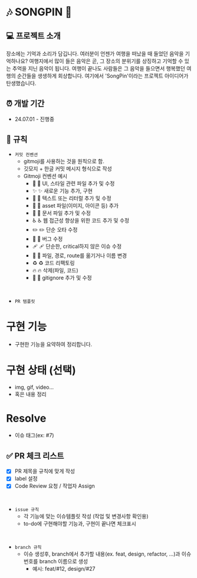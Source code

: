 # 🎶 SONGPIN 🎵

## 💻 프로젝트 소개

장소에는 기억과 소리가 담깁니다.
여러분이 언젠가 여행을 떠났을 때 들었던 음악을 기억하나요?
여행지에서 많이 들은 음악은 곧, 그 장소의 분위기를 상징하고 기억할 수 있는 추억을 지닌 음악이 됩니다.
여행이 끝나도 사람들은 그 음악을 들으면서 행복했던 여행의 순간들을 생생하게 회상합니다.
여기에서 'SongPin'이라는 프로젝트 아이디어가 탄생했습니다.
<br>

## ⏰ 개발 기간

- 24.07.01 - 진행중

## 📝 규칙

- `커밋 컨벤션`
  - gitmoji를 사용하는 것을 원칙으로 함.
  - 깃모지 + 한글 커밋 메시지 형식으로 작성
  - Gitmoji 컨벤션 예시
    - 💄 :lipstick: UI, 스타일 관련 파일 추가 및 수정
    - ✨ :sparkles: 새로운 기능 추가, 구현
    - 💬 :speech_balloon: 텍스트 또는 리터럴 추가 및 수정
    - 🍱 :bento: asset 파일(이미지, 아이콘 등) 추가
    - 📝 :memo: 문서 파일 추가 및 수정
    - ♿️ :wheelchair: 웹 접근성 향상을 위한 코드 추가 및 수정
    - ✏️ :pencil2: 단순 오타 수정
    - 🐛 :bug: 버그 수정
    - 🩹 :adhesive_bandage: 단순한, critical하지 않은 이슈 수정
    - 🚚 :truck: 파일, 경로, route를 옮기거나 이름 변경
    - ♻️ :recycle: 코드 리팩토링
    - 🔥 :fire: 삭제(파일, 코드)
    - 🙈 :see_no_evil: gitignore 추가 및 수정

<br>

- `PR 템플릿`
# 구현 기능
- 구현한 기능을 요약하여 정리합니다.

# 구현 상태 (선택)
- img, gif, video...
- 혹은 내용 정리

# Resolve
- 이슈 태그(ex: #7)

## ✅ PR 체크 리스트

- [X] PR 제목을 규칙에 맞게 작성
- [X] label 설정
- [X] Code Review 요청 / 작업자 Assign
      
<br>

- `issue 규칙`
  - 각 기능에 맞는 이슈템플릿 작성 (작업 및 변경사항 확인용)
  - to-do에 구현해야할 기능과, 구현이 끝나면 체크표시

<br>

- `branch 규칙`
  - 이슈 생성후, branch에서 추가할 내용(ex. feat, design, refactor, ...)과 이슈번호를 branch 이름으로 생성
    - 예시: feat/#12, design/#27
